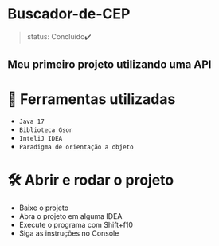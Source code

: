 # Buscador-de-CEP

> status: Concluido✔️

<h2>Meu primeiro projeto utilizando uma API</h2>

# 🔨 Ferramentas utilizadas 
- `Java 17`
- `Biblioteca Gson`
- `InteliJ IDEA`
- `Paradigma de orientação a objeto`

# 🛠️ Abrir e rodar o projeto

- Baixe o projeto 
- Abra o projeto em alguma IDEA
- Execute o programa com Shift+f10
- Siga as instruções no Console

